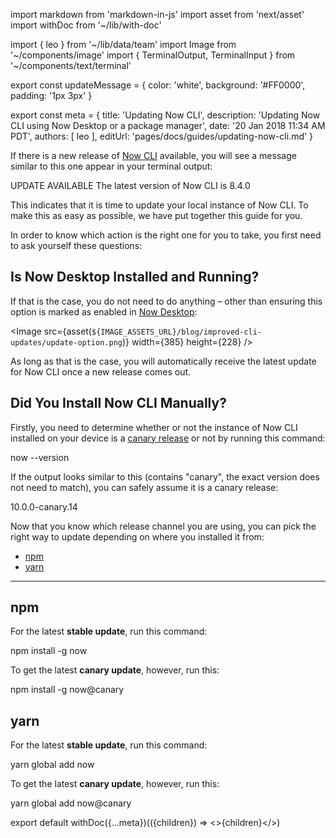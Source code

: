 import markdown from 'markdown-in-js'
import asset from 'next/asset'
import withDoc from '~/lib/with-doc'

import { leo } from '~/lib/data/team'
import Image from '~/components/image'
import {
  TerminalOutput,
  TerminalInput
} from '~/components/text/terminal'

export const updateMessage = {
  color: 'white',
  background: '#FF0000',
  padding: '1px 3px'
}

export const meta = {
  title: 'Updating Now CLI',
  description: 'Updating Now CLI using Now Desktop or a package manager',
  date: '20 Jan 2018 11:34 AM PDT',
  authors: [ leo ],
  editUrl: 'pages/docs/guides/updating-now-cli.md'
}

If there is a new release
of [Now CLI](https://zeit.co/download#now-cli) available, you will
see a message similar to this one appear in your terminal output:

<TerminalOutput><span style={updateMessage}>UPDATE AVAILABLE</span> The latest version of Now CLI is 8.4.0</TerminalOutput>

This indicates that it is time to update your local instance of
Now CLI. To make this as easy as possible, we have put together this
guide for you.

In order to know which action is the right one for you to take, you
first need to ask yourself these questions:

## Is Now Desktop Installed and Running?

If that is the case, you do not need to do anything – other than
ensuring this option is marked as enabled in [Now Desktop](/download):

<Image
  src={asset(`${IMAGE_ASSETS_URL}/blog/improved-cli-updates/update-option.png`)}
  width={385}
  height={228}
/>

As long as that is the case, you will automatically receive
the latest update for Now CLI once a new release comes out.

## Did You Install Now CLI Manually?

Firstly, you need to determine whether or not the instance
of Now CLI installed on your device is a [canary release](/blog/canary) or
not by running this command:

<TerminalInput>now --version</TerminalInput>

If the output looks similar to this (contains "canary", the exact version
does not need to match), you can safely
assume it is a canary release:

<TerminalOutput>10.0.0-canary.14</TerminalOutput>

Now that you know which release channel you are
using, you can pick the right way to update depending
on where you installed it from:

- [npm](#npm)
- [yarn](#yarn)

---

## npm

For the latest **stable update**, run this command:

<TerminalInput>npm install -g now</TerminalInput>

To get the latest **canary update**, however, run this:

<TerminalInput>npm install -g now@canary</TerminalInput>

## yarn

For the latest **stable update**, run this command:

<TerminalInput>yarn global add now</TerminalInput>

To get the latest **canary update**, however, run this:

<TerminalInput>yarn global add now@canary</TerminalInput>

export default withDoc({...meta})(({children}) => <>{children}</>)
